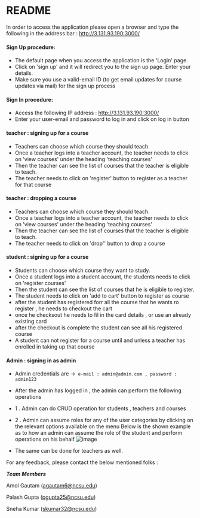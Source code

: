 # README

In order to access the application please open a browser and type the following in the address bar : http://3.131.93.190:3000/


#### Sign Up procedure: 

* The default page when you access the application is the 'Login' page.
* Click on 'sign up' and it will redirect you to the sign up page.
Enter your details. 
* Make sure you use a valid-email ID (to get email updates for course updates via mail) for the sign up process

#### Sign In procedure:
* Access the following IP address : http://3.131.93.190:3000/
* Enter your user-email and password to log in and click on log in button


#### teacher : signing up for a course 
* Teachers can choose which course they should teach.
* Once a teacher logs into a teacher account, the teacher needs to click on 'view courses' under the heading 'teaching courses'
* Then the teacher can see the list of courses that the teacher is eligible to teach.
* The teacher needs to click on 'register' button to register as a teacher for that course

#### teacher : dropping a course 
* Teachers can choose which course they should teach.
* Once a teacher logs into a teacher account, the teacher needs to click on 'view courses' under the heading 'teaching courses'
* Then the teacher can see the list of courses that the teacher is eligible to teach.
* The teacher needs to click on 'drop'' button to drop a course


#### student : signing up for a course 
* Students can choose which course they want to study.
* Once a student logs into a student account, the students needs to click on 'register courses'
* Then the student can see the list of courses that he is eligible to register.
* The student needs to click on 'add to cart' button to register as course
* after the student has registered forr all the course that he wants ro register , he needs to checkout the cart
* once he checksout he needs to fil in the card details , or use an already existing card
* after the checkout is complete the student can see all his registered course
* A student can not register for a course until and unless a teacher has enrolled in taking up that course

#### Admin : signing in as admin
* Admin credentials are ->` e-mail : admin@admin.com , password : admin123`  
* After the admin has logged in , the admin can perform the following operations 
* 1 . Admin can do CRUD operation for students , teachers and courses
* 2 .  Admin can assume roles for any of the user categories by clicking on the relevant options available on the menu
Below is the shown example as to how an admin can assume the role of the student and perform operations on his behalf
![image](https://user-images.githubusercontent.com/7301586/93657919-bb745d00-fa04-11ea-9147-89772aa76ace.png)

* The same can be done for teachers as well.


For any feedback, please contact the below mentioned folks : 

***Team Members***

Amol Gautam (agautam6@ncsu.edu)

Palash Gupta (pgupta25@ncsu.edu)

Sneha Kumar (skumar32@ncsu.edu)

